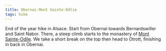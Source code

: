 ```yaml
---
title: Obernai-Mont Sainte-Odlie
tags: hike
---
```


End of the year hike in Alsace.  Start from Obernai towards Bernardswiller and
Saint Nabor.  There, a steep climb starts to the monastery of [Mont
Sainte-Odile](https://en.wikipedia.org/wiki/Mont_Sainte-Odile).  We take a
short break on the top then head to Otrott, finishing in back in Obernai.
